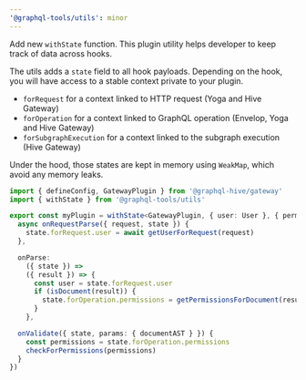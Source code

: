 ```yaml
---
'@graphql-tools/utils': minor
---
```


Add new `withState` function. This plugin utility helps developer to keep track of data across
hooks.

The utils adds a `state` field to all hook payloads. Depending on the hook, you will have access to
a stable context private to your plugin.

- `forRequest` for a context linked to HTTP request (Yoga and Hive Gateway)
- `forOperation` for a context linked to GraphQL operation (Envelop, Yoga and Hive Gateway)
- `forSubgraphExecution` for a context linked to the subgraph execution (Hive Gateway)

Under the hood, those states are kept in memory using `WeakMap`, which avoid any memory leaks.

```ts
import { defineConfig, GatewayPlugin } from '@graphql-hive/gateway'
import { withState } from '@graphql-tools/utils'

export const myPlugin = withState<GatewayPlugin, { user: User }, { permissions: Permissions }>({
  async onRequestParse({ request, state }) {
    state.forRequest.user = await getUserForRequest(request)
  },

  onParse:
    ({ state }) =>
    ({ result }) => {
      const user = state.forRequest.user
      if (isDocument(result)) {
        state.forOperation.permissions = getPermissionsForDocument(result, user)
      }
    },

  onValidate({ state, params: { documentAST } }) {
    const permissions = state.forOperation.permissions
    checkForPermissions(permissions)
  }
})
```
